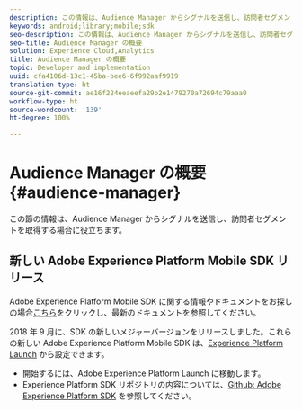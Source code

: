 ```yaml
---
description: この情報は、Audience Manager からシグナルを送信し、訪問者セグメントを取得する場合に役立ちます。
keywords: android;library;mobile;sdk
seo-description: この情報は、Audience Manager からシグナルを送信し、訪問者セグメントを取得する場合に役立ちます。
seo-title: Audience Manager の概要
solution: Experience Cloud,Analytics
title: Audience Manager の概要
topic: Developer and implementation
uuid: cfa4106d-13c1-45ba-bee6-6f992aaf9919
translation-type: ht
source-git-commit: ae16f224eeaeefa29b2e1479270a72694c79aaa0
workflow-type: ht
source-wordcount: '139'
ht-degree: 100%

---
```



# Audience Manager の概要 {#audience-manager}

この節の情報は、Audience Manager からシグナルを送信し、訪問者セグメントを取得する場合に役立ちます。

## 新しい Adobe Experience Platform Mobile SDK リリース

Adobe Experience Platform Mobile SDK に関する情報やドキュメントをお探しの場合[こちら](https://aep-sdks.gitbook.io/docs/)をクリックし、最新のドキュメントを参照してください。

2018 年 9 月に、SDK の新しいメジャーバージョンをリリースしました。これらの新しい Adobe Experience Platform Mobile SDK は、[Experience Platform Launch](https://www.adobe.com/jp/experience-platform/launch.html) から設定できます。

* 開始するには、Adobe Experience Platform Launch に移動します。
* Experience Platform SDK リポジトリの内容については、[Github: Adobe Experience Platform SDK](https://github.com/Adobe-Marketing-Cloud/acp-sdks) を参照してください。
